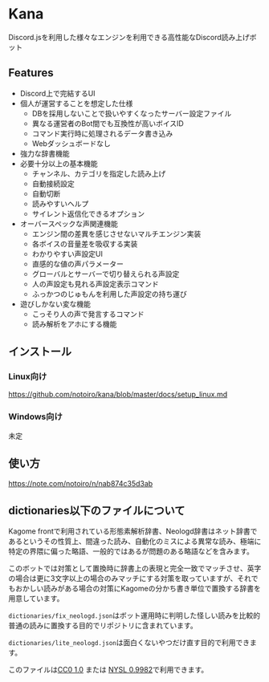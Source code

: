 # Kana

Discord.jsを利用した様々なエンジンを利用できる高性能なDiscord読み上げボット

## Features
- Discord上で完結するUI
- 個人が運営することを想定した仕様
  - DBを採用しないことで扱いやすくなったサーバー設定ファイル
  - 異なる運営者のBot間でも互換性が高いボイスID
  - コマンド実行時に処理されるデータ書き込み
  - Webダッシュボードなし
- 強力な辞書機能
- 必要十分以上の基本機能
  - チャンネル、カテゴリを指定した読み上げ
  - 自動接続設定
  - 自動切断
  - 読みやすいヘルプ
  - サイレント返信化できるオプション
- オーバースペックな声関連機能
  - エンジン間の差異を感じさせないマルチエンジン実装
  - 各ボイスの音量差を吸収する実装
  - わかりやすい声設定UI
  - 直感的な値の声パラメーター
  - グローバルとサーバーで切り替えられる声設定
  - 人の声設定も見れる声設定表示コマンド
  - ふっかつのじゅもんを利用した声設定の持ち運び
- 遊びしかない変な機能
  - こっそり人の声で発言するコマンド
  - 読み解析をアホにする機能

## インストール
### Linux向け
<!-- TODO: リンク先の更新 -->
https://github.com/notoiro/kana/blob/master/docs/setup_linux.md

### Windows向け
未定

## 使い方
https://note.com/notoiro/n/nab874c35d3ab

## dictionaries以下のファイルについて
Kagome frontで利用されている形態素解析辞書、Neologd辞書はネット辞書であるというその性質上、間違った読み、自動化のミスによる異常な読み、極端に特定の界隈に偏った略語、一般的ではあるが問題のある略語などを含みます。

このボットでは対策として置換時に辞書上の表現と完全一致でマッチさせ、英字の場合は更に3文字以上の場合のみマッチにする対策を取っていますが、それでもおかしい読みがある場合の対策にKagomeの分かち書き単位で置換する辞書を用意しています。

`dictionaries/fix_neologd.json`はボット運用時に判明した怪しい読みを比較的普通の読みに置換する目的でリポジトリに含まれています。

`dictionaries/lite_neologd.json`は面白くないやつだけ直す目的で利用できます。

このファイルは[CC0 1.0](https://creativecommons.org/publicdomain/zero/1.0/deed.ja ) または [NYSL 0.9982](https://www.kmonos.net/nysl/ )で利用できます。

<!--
そもそもKagome自体日本語形態素解析である関係上英語の分かち書きはかなり下手だし、Neologd辞書も更新されてない関係で2020年以降の単語は出てこないし、固有名詞の中で細分化されてない関係でプログラム側で絞れないし、英文だと人名で中途半端な場所で引っかかるし、記号とか意味不明な読みついてることあるし、その割にネットだと割と入力される類の単語は怪しかったりで、企業名とか製品名とか作品名が正しく読まれるぐらいのメリットしかない割にメモリ2GBぐらい食うプログラムを本当に必須として使うべきなのかとは思うけど。
-->


